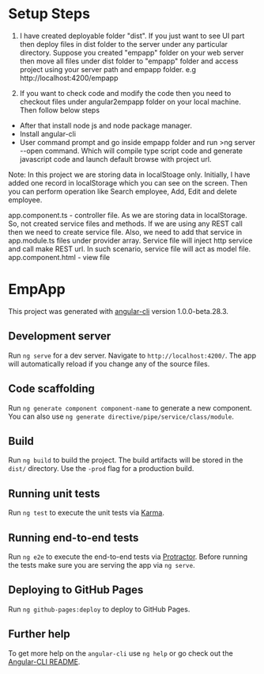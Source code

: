 # Setup Steps
1. I have created deployable folder "dist". If you just want to see UI part then deploy files in dist folder to the server under any particular directory. 
Suppose you created "empapp" folder on your web server then move all files under dist folder to "empapp" folder and access project using your server path and empapp folder.
e.g http://localhost:4200/empapp

2. If you want to check code and modify the code then you need to checkout files under angular2empapp folder on your local machine. 
Then follow below steps
- After that install node js and node package manager. 
- Install angular-cli
- User command prompt and go inside empapp folder and run >ng server --open command. Which will compile type script code and generate javascript code and launch default browse with project url.

Note: In this project we are storing data in localStoage only. Initially, I have added one record in localStorage which you can see on the screen. Then you can perform operation like Search employee, Add, Edit and delete employee.

app.component.ts - controller file. As we are storing data in localStorage. So, not created service files and methods. If we are using any REST call then we need to create service file. Also, we need to add that service in app.module.ts files under provider array.
Service file will inject http service and call make REST url. In such scenario, service file will act as model file.
app.component.html - view file



# EmpApp

This project was generated with [angular-cli](https://github.com/angular/angular-cli) version 1.0.0-beta.28.3.

## Development server
Run `ng serve` for a dev server. Navigate to `http://localhost:4200/`. The app will automatically reload if you change any of the source files.

## Code scaffolding

Run `ng generate component component-name` to generate a new component. You can also use `ng generate directive/pipe/service/class/module`.

## Build

Run `ng build` to build the project. The build artifacts will be stored in the `dist/` directory. Use the `-prod` flag for a production build.

## Running unit tests

Run `ng test` to execute the unit tests via [Karma](https://karma-runner.github.io).

## Running end-to-end tests

Run `ng e2e` to execute the end-to-end tests via [Protractor](http://www.protractortest.org/).
Before running the tests make sure you are serving the app via `ng serve`.

## Deploying to GitHub Pages

Run `ng github-pages:deploy` to deploy to GitHub Pages.

## Further help

To get more help on the `angular-cli` use `ng help` or go check out the [Angular-CLI README](https://github.com/angular/angular-cli/blob/master/README.md).
